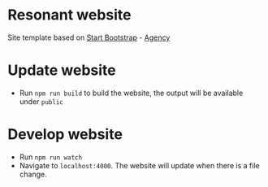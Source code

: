 # Resonant website

Site template based on [Start Bootstrap](http://startbootstrap.com/) - [Agency](http://startbootstrap.com/template-overviews/agency/)

Update website
==============
- Run ```npm run build``` to build the website, the output will be available under ```public```

Develop website
===============
- Run ```npm run watch```
- Navigate to ```localhost:4000```. The website will update when there is a file change.